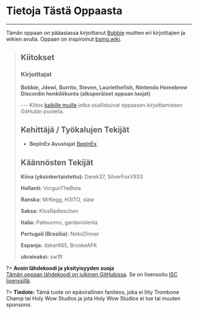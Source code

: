 # Tietoja Tästä Oppaasta
---
Tämän oppaan on pääasiassa kirjoittanut [Bobbie](https://twitter.com/VRBobbie) muitten eri kirjoittajien ja wikien avulla. Oppaan on inspiroinut [bsmg.wiki](https://bsmg.wiki).

> ## Kiitokset
> 
> ### Kirjoittajat
> 
> **Bobbie, Jdewi, Burrito, Steven, Lauriethefish, Nintendo Homebrew Discordin henkilökunta (alkuperäiset oppaan luojat)**
> 
> --- Kiitos [kaikille muille](https://github.com/tc-mods/TromboneChampModdingWiki/graphs/contributors) jotka osallistuivat oppaasen kirjoittamiseen GitHubin puolella.
>
> ## Kehittäjä / Työkalujen Tekijät
> 
> - **BepInEx Avustajat** [BepInEx](https://github.com/BepInEx/BepInEx).
>
> ## Käännösten Tekijät
> 
> **Kiina (yksinkertaistettu):** Derek37, SilverFoxV933
> 
> **Hollanti:** VorgunTheBeta
> 
> **Ranska:** MrKegg, H3ITO, slaw
> 
> **Saksa:** KlosRadieschen
> 
> **Italia:** Palleuomo, gardaviolenta
> 
> **Portugali (Brasilia):** NekoDinner
> 
> **Espanja:** dakar665, BrookeAFK
> 
> **ukrainaksi:** sw1ft

?> **Avoin lähdekoodi ja yksityisyyden suoja**  
[Tämän oppaan lähdekoodi on julkinen GitHubissa](https://github.com/tc-mods/TromboneChampModdingWiki). Se on lisensoitu [ISC lisenssillä](https://github.com/tc-mods/TromboneChampModdingWiki/blob/master/LICENSE.md).

?> **Tiedote:** Tämä tuote on epävirallinen faniteos, joka ei liity Trombone Champ tai Holy Wow Studios ja jota Holy Wow Studios ei tue tai muuten sponsoroi.